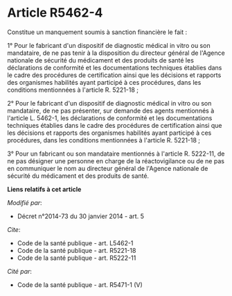 # Article R5462-4

Constitue un manquement soumis à sanction financière le fait : 

1° Pour le fabricant d'un dispositif de diagnostic médical in vitro ou son mandataire, de ne pas tenir à la disposition du
directeur général de l'Agence nationale de sécurité du médicament et des produits de santé les déclarations de conformité et
les documentations techniques établies dans le cadre des procédures de certification ainsi que les décisions et rapports des
organismes habilités ayant participé à ces procédures, dans les conditions mentionnées à l'article R. 5221-18 ; 

2° Pour le fabricant d'un dispositif de diagnostic médical in vitro ou son mandataire, de ne pas présenter, sur demande des
agents mentionnés à l'article L. 5462-1, les déclarations de conformité et les documentations techniques établies dans le
cadre des procédures de certification ainsi que les décisions et rapports des organismes habilités ayant participé à ces
procédures, dans les conditions mentionnées à l'article R. 5221-18 ; 

3° Pour un fabricant ou son mandataire mentionnés à l'article R. 5222-11, de ne pas désigner une personne en charge de la
réactovigilance ou de ne pas en communiquer le nom au directeur général de l'Agence nationale de sécurité du médicament et
des produits de santé.

**Liens relatifs à cet article**

_Modifié par_:

  - Décret n°2014-73 du 30 janvier 2014 - art. 5

_Cite_:

  - Code de la santé publique - art. L5462-1
  - Code de la santé publique - art. R5221-18
  - Code de la santé publique - art. R5222-11

_Cité par_:

  - Code de la santé publique - art. R5471-1 (V)
